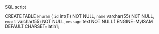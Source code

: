 SQL script

CREATE TABLE `khuram` (
`id` int(11) NOT NULL,
`name` varchar(55) NOT NULL,
`email` varchar(55) NOT NULL,
`message` text NOT NULL
) ENGINE=MyISAM DEFAULT CHARSET=latin1;